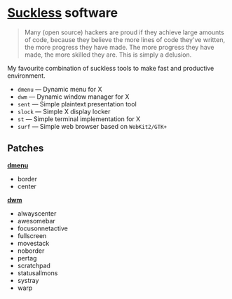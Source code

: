# [Suckless] software

> Many (open source) hackers are proud if they achieve large amounts of code,
> because they believe the more lines of code they've written, the more progress
> they have made. The more progress they have made, the more skilled they are.
> This is simply a delusion.

My favourite combination of suckless tools to make fast and productive
environment.

- `dmenu` — Dynamic menu for X
- `dwm` — Dynamic window manager for X
- `sent` — Simple plaintext presentation tool
- `slock` — Simple X display locker
- `st` — Simple terminal implementation for X
- `surf` — Simple web browser based on `WebKit2/GTK+`

## Patches

**[dmenu]**

- border
- center

**[dwm]**

- alwayscenter
- awesomebar
- focusonnetactive
- fullscreen
- movestack
- noborder
- pertag
- scratchpad
- statusallmons
- systray
- warp

[Suckless]: <https://suckless.org/>
[dmenu]: <https://tools.suckless.org/dmenu/>
[dwm]: <https://dwm.suckless.org/>
